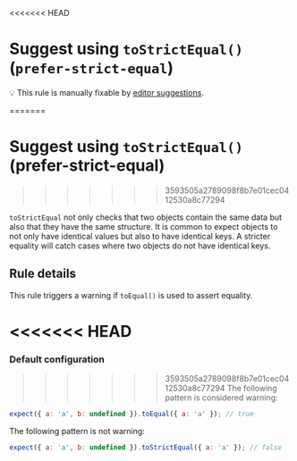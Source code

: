 <<<<<<< HEAD
# Suggest using `toStrictEqual()` (`prefer-strict-equal`)

💡 This rule is manually fixable by
[editor suggestions](https://eslint.org/docs/developer-guide/working-with-rules#providing-suggestions).

<!-- end auto-generated rule header -->
=======
# Suggest using `toStrictEqual()` (prefer-strict-equal)
>>>>>>> 3593505a2789098f8b7e01cec0412530a8c77294

`toStrictEqual` not only checks that two objects contain the same data but also
that they have the same structure. It is common to expect objects to not only
have identical values but also to have identical keys. A stricter equality will
catch cases where two objects do not have identical keys.

## Rule details

This rule triggers a warning if `toEqual()` is used to assert equality.

<<<<<<< HEAD
=======
### Default configuration

>>>>>>> 3593505a2789098f8b7e01cec0412530a8c77294
The following pattern is considered warning:

```js
expect({ a: 'a', b: undefined }).toEqual({ a: 'a' }); // true
```

The following pattern is not warning:

```js
expect({ a: 'a', b: undefined }).toStrictEqual({ a: 'a' }); // false
```
